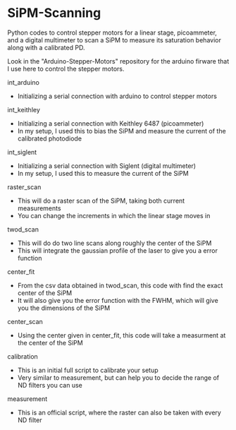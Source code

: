 # SiPM-Scanning
Python codes to control stepper motors for a linear stage, picoammeter, and a digital multimeter to scan a SiPM to measure its saturation behavior along with a calibrated PD.

Look in the "Arduino-Stepper-Motors" repository for the arduino firware that I use here to control the stepper motors.

int_arduino
- Initializing a serial connection with arduino to control stepper motors

int_keithley
- Initializing a serial connection with Keithley 6487 (picoammeter)
- In my setup, I used this to bias the SiPM and measure the current of the calibrated photodiode

int_siglent
- Initializing a serial connection with Siglent (digital multimeter)
- In my setup, I used this to measure the current of the SiPM

raster_scan
- This will do a raster scan of the SiPM, taking both current measurements
- You can change the increments in which the linear stage moves in

twod_scan
- This will do do two line scans along roughly the center of the SiPM
- This will integrate the gaussian profile of the laser to give you a error function

center_fit
- From the csv data obtained in twod_scan, this code with find the exact center of the SiPM
- It will also give you the error function with the FWHM, which will give you the dimensions of the SiPM

center_scan
- Using the center given in center_fit, this code will take a measurment at the center of the SiPM

calibration
- This is an initial full script to calibrate your setup
- Very similar to measurement, but can help you to decide the range of ND filters you can use

measurement
- This is an official script, where the raster can also be taken with every ND filter
